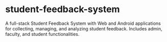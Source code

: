 # student-feedback-system
A full-stack Student Feedback System with Web and Android applications for collecting, managing, and analyzing student feedback. Includes admin, faculty, and student functionalities.
